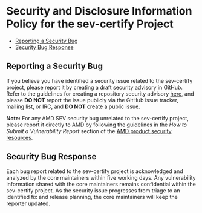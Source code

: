 # Security and Disclosure Information Policy for the sev-certify Project

* [Reporting a Security Bug](#reporting-a-security-bug)
* [Security Bug Response](#security-bug-response)

## Reporting a Security Bug

If you believe you have identified a security issue related to the sev-certify project, please report it by creating a draft security advisory in GitHub. Refer to the guidelines for creating a repository security advisory [here](https://docs.github.com/en/code-security/security-advisories/working-with-repository-security-advisories/creating-a-repository-security-advisory), and please **DO NOT** report the issue publicly via the GitHub issue tracker, mailing list, or IRC, and **DO NOT** create a public issue.

**Note:** For any AMD SEV security bug unrelated to the sev-certify project, please report it directly to AMD by following the guidelines in the _How to Submit a Vulnerability Report_ section of the [AMD product security resources](https://www.amd.com/en/resources/product-security.html).

## Security Bug Response

Each bug report related to the sev-certify project is acknowledged and analyzed by the core maintainers within five working days. Any vulnerability information shared with the core maintainers remains confidential within the sev-certify project. As the security issue progresses from triage to an identified fix and release planning, the core maintainers will keep the reporter updated.